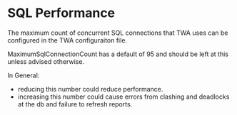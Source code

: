 # SQL Performance

The maximum count of concurrent SQL connections that TWA uses can be configured in the TWA configuraiton file.

MaximumSqlConnectionCount has a default of 95 and should be left at this unless advised otherwise.

In General:
- reducing this number could reduce performance.
- increasing this number could cause errors from clashing and deadlocks at the db and failure to refresh reports.
